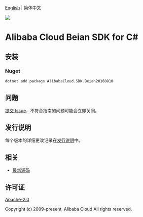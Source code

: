 [English](README.md) | 简体中文

![](https://aliyunsdk-pages.alicdn.com/icons/AlibabaCloud.svg)

# Alibaba Cloud Beian SDK for C#

## 安装

### Nuget

```bash
dotnet add package AlibabaCloud.SDK.Beian20160810
```

## 问题

[提交 Issue](https://github.com/aliyun/alibabacloud-csharp-sdk/issues/new)，不符合指南的问题可能会立即关闭。

## 发行说明

每个版本的详细更改记录在[发行说明](./ChangeLog.md)中。

## 相关

* [最新源码](https://github.com/aliyun/alibabacloud-csharp-sdk/)

## 许可证

[Apache-2.0](http://www.apache.org/licenses/LICENSE-2.0)

Copyright (c) 2009-present, Alibaba Cloud All rights reserved.
